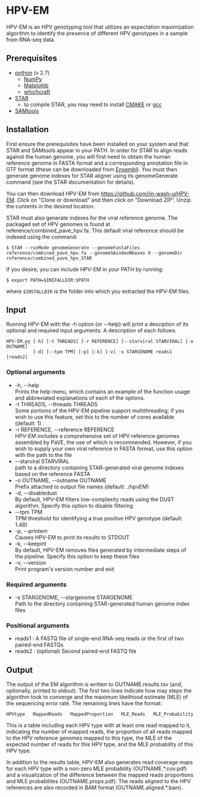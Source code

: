 # HPV-EM

HPV-EM is an HPV genotyping tool that utilizes an expectation maximization algorithm to identify the presence of different HPV genotypes in a sample from RNA-seq data. 

## Prerequisites
  - [python](https://www.python.org/) (v 2.7)
    - [NumPy](http://http://www.numpy.org/)
    - [Matplotlib](https://matplotlib.org/)
    - [whichcraft](https://pypi.org/project/whichcraft/)
  - [STAR](https://github.com/alexdobin/STAR)
    - to compile STAR, you may need to install [CMAKE](https://cmake.org/) or [gcc](https://gcc.gnu.org/)
  - [SAMtools](http://samtools.sourceforge.net/)
  
## Installation
First ensure the prerequisites have been installed on your system and that STAR and SAMtools appear in your PATH.  In order for STAR to align reads against the human genome, you will first need to obtain the human reference genome in FASTA format and a corresponding annotation file in GTF format (these can be downloaded from [Ensembl](https://ensembl.org/Homo_sapiens/Info/Index)).  You must then generate genome indexes for STAR aligner using its genomeGenerate command (see the STAR documentation for details).

You can then download HPV-EM from https://github.com/jin-wash-u/HPV-EM.  Click on "Clone or download" and then click on "Download ZIP".  Unzip the contents in the desired location.  

STAR must also generate indexes for the viral reference genome.  The packaged set of HPV genomes is found at reference/combined_pave_hpv.fa.  This default viral reference should be indexed using the command:
```
$ STAR --runMode genomeGenerate --genomeFastaFiles reference/combined_pave_hpv.fa --genomeSAindexNbases 9 --genomeDir reference/combined_pave_hpv_STAR
```

If you desire, you can include HPV-EM in your PATH by running:
```
$ export PATH=$INSTALLDIR:$PATH
```
where `$INSTALLDIR` is the folder into which you extracted the HPV-EM files.
  
  
## Input
Running HPV-EM with the -h option (or --help) will print a desciption of its optional and required input arguments.  A description of each follows.
```
HPV-EM.py [-h] [-t THREADS] [-r REFERENCE] [--starviral STARVIRAL] [-o OUTNAME]
          [-d] [--tpm TPM] [-p] [-k] [-v] -s STARGENOME reads1 [reads2]
```
### Optional arguments
- -h, --help  
      Prints the help menu, which contains an example of the function usage and abbreviated explanations of each of the options.
- -t THREADS, --threads THREADS  
     Some portions of the HPV-EM pipeline support multithreading; if you wish to use this feature, set this to the number of cores available (default: 1)
- -r REFERENCE, --reference REFERENCE  
     HPV-EM includes a comprehensive set of HPV reference genomes assembled by PaVE, the use of which is recommended.  However, if you wish to supply your own viral reference in FASTA format, use this option with the path to the file
- --starviral STARVIRAL  
     path to a directory containing STAR-generated viral genome indexes based on the reference FASTA
- -o OUTNAME, --outname OUTNAME  
     Prefix attached to output file names (default: ./hpvEM)
- -d, --disabledust  
     By default, HPV-EM filters low-complexity reads using the DUST algorithm.  Specify this option to disable filtering
- --tpm TPM  
     TPM threshold for identifying a true positive HPV genotype (default: 1.48)
- -p, --printem  
     Causes HPV-EM to print its results to STDOUT
- -k, --keepint  
     By default, HPV-EM removes files generated by intermediate steps of the pipeline. Specify this option to keep these files
- -v, --version  
     Print program's version number and exit

### Required arguments
- -s STARGENOME, --stargenome STARGENOME  
     Path to the directory containing STAR-generated human genome index files

### Positional arguments
- reads1 : A FASTQ file of single-end RNA-seq reads or the first of two paired-end FASTQs
- reads2 : (optional) Second paired-end FASTQ file

## Output
  The output of the EM algorithm is written to OUTNAME.results.tsv (and, optionally, printed to stdout).  The first two lines indicate how may steps the algorithm took to converge and the maximum likelihood estimate (MLE) of the sequencing error rate.  The remaining lines have the format:
  
```
HPVtype   MappedReads   MappedProportion   MLE_Reads   MLE_Probability
```
This is a table including each HPV type with at least one read mapped to it, indicating the number of mapped reads, the proportion of all reads mapped to the HPV reference genomes mapped to this type, the MLE of the expected number of reads for this HPV type, and the MLE probability of this HPV type.

In addition to the results table, HPV-EM also generates read coverage maps for each HPV type with a non-zero MLE probability (OUTNAME.\*.cov.pdf) and a visualization of the difference between the mapped reads proportions and MLE probabilites (OUTNAME.props.pdf).  The reads aligned to the HPV references are also recorded in BAM format (OUTNAME.aligned.\*.bam).
